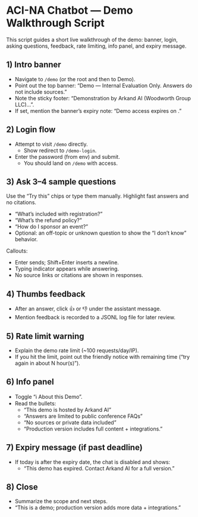 # ACI-NA Chatbot — Demo Walkthrough Script

This script guides a short live walkthrough of the demo: banner, login, asking questions, feedback, rate limiting, info panel, and expiry message.

## 1) Intro banner

- Navigate to `/demo` (or the root and then to Demo).
- Point out the top banner: “Demo — Internal Evaluation Only. Answers do not include sources.”
- Note the sticky footer: “Demonstration by Arkand AI (Woodworth Group LLC)…”.
- If set, mention the banner’s expiry note: “Demo access expires on <DATE>.”

## 2) Login flow

- Attempt to visit `/demo` directly.
  - Show redirect to `/demo-login`.
- Enter the password (from env) and submit.
  - You should land on `/demo` with access.

## 3) Ask 3–4 sample questions

Use the “Try this” chips or type them manually. Highlight fast answers and no citations.

- “What’s included with registration?”
- “What’s the refund policy?”
- “How do I sponsor an event?”
- Optional: an off-topic or unknown question to show the “I don’t know” behavior.

Callouts:

- Enter sends; Shift+Enter inserts a newline.
- Typing indicator appears while answering.
- No source links or citations are shown in responses.

## 4) Thumbs feedback

- After an answer, click 👍 or 👎 under the assistant message.
- Mention feedback is recorded to a JSONL log file for later review.

## 5) Rate limit warning

- Explain the demo rate limit (~100 requests/day/IP).
- If you hit the limit, point out the friendly notice with remaining time (“try again in about N hour(s)”).

## 6) Info panel

- Toggle “ℹ️ About this Demo”.
- Read the bullets:
  - “This demo is hosted by Arkand AI”
  - “Answers are limited to public conference FAQs”
  - “No sources or private data included”
  - “Production version includes full content + integrations.”

## 7) Expiry message (if past deadline)

- If today is after the expiry date, the chat is disabled and shows:
  - “This demo has expired. Contact Arkand AI for a full version.”

## 8) Close

- Summarize the scope and next steps.
- “This is a demo; production version adds more data + integrations.”
